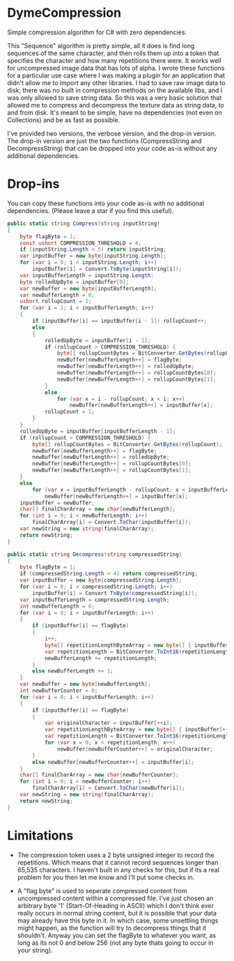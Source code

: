 # DymeCompression
Simple compression algorithm for C# with zero dependencies.

This "Sequence" algorithm is pretty simple, all it does is find long sequences of the same character, and then rolls them up into a token that specifies the character and how many repetitions there were.
It works well for uncompressed image data that has lots of alpha.
I wrote these functions for a particular use case where I was making a plugin for an application that didn't allow me to import any other libraries.
I had to save raw image data to disk, there was no built in compression methods on the available libs, and I was only allowed to save string data.
So this was a very basic solution that allowed me to compress and decompress the texture data as string data, to and from disk.
It's meant to be simple, have no dependencies (not even on Collections) and be as fast as possible.

I've provided two versions, the verbose version, and the drop-in version.
The drop-in version are just the two functions (CompressString and DecompressString) that can be dropped into your code as-is without any additional dependencies.

# Drop-ins
You can copy these functions into your code as-is with no additional dependencies. (Please leave a star if you find this useful).
~~~C#
public static string Compress(string inputString)
{
    byte flagByte = 1;
    const ushort COMPRESSION_THRESHOLD = 4;
    if (inputString.Length < 5) return inputString;
    var inputBuffer = new byte[inputString.Length];
    for (var i = 0; i < inputString.Length; i++)
        inputBuffer[i] = Convert.ToByte(inputString[i]);
    var inputBufferLength = inputString.Length;
    byte rolledUpByte = inputBuffer[0];
    var newBuffer = new byte[inputBufferLength];
    var newBufferLength = 0;
    ushort rollupCount = 1;
    for (var i = 1; i < inputBufferLength; i++)
    {
        if (inputBuffer[i] == inputBuffer[i - 1]) rollupCount++;
        else
        {
            rolledUpByte = inputBuffer[i - 1];
            if (rollupCount > COMPRESSION_THRESHOLD) {
                byte[] rollupCountBytes = BitConverter.GetBytes(rollupCount);
                newBuffer[newBufferLength++] = flagByte;
                newBuffer[newBufferLength++] = rolledUpByte;
                newBuffer[newBufferLength++] = rollupCountBytes[0];
                newBuffer[newBufferLength++] = rollupCountBytes[1];
            }
            else
                for (var x = i - rollupCount; x < i; x++) 
                    newBuffer[newBufferLength++] = inputBuffer[x];
            rollupCount = 1;
        }
    }
    rolledUpByte = inputBuffer[inputBufferLength - 1];
    if (rollupCount > COMPRESSION_THRESHOLD) {
        byte[] rollupCountBytes = BitConverter.GetBytes(rollupCount);
        newBuffer[newBufferLength++] = flagByte;
        newBuffer[newBufferLength++] = rolledUpByte;
        newBuffer[newBufferLength++] = rollupCountBytes[0];
        newBuffer[newBufferLength++] = rollupCountBytes[1];
    }
    else
        for (var x = inputBufferLength - rollupCount; x < inputBufferLength; x++)
            newBuffer[newBufferLength++] = inputBuffer[x];
    inputBuffer = newBuffer;
    char[] finalCharArray = new char[newBufferLength];
    for (int i = 0; i < newBufferLength; i++)
        finalCharArray[i] = Convert.ToChar(inputBuffer[i]);
    var newString = new string(finalCharArray);
    return newString;
}
~~~

~~~C#
public static string Decompress(string compressedString)
{
    byte flagByte = 1;
    if (compressedString.Length < 4) return compressedString;
    var inputBuffer = new byte[compressedString.Length];
    for (var i = 0; i < compressedString.Length; i++)
        inputBuffer[i] = Convert.ToByte(compressedString[i]);
    var inputBufferLength = compressedString.Length;
    int newBufferLength = 0;
    for (var i = 0; i < inputBufferLength; i++)
    {
        if (inputBuffer[i] == flagByte)
        {
            i++;
            byte[] repetitionLengthByteArray = new byte[] { inputBuffer[++i], inputBuffer[++i] };
            var repetitionLength = BitConverter.ToInt16(repetitionLengthByteArray);
            newBufferLength += repetitionLength;
        }
        else newBufferLength += 1;
    }
    var newBuffer = new byte[newBufferLength];
    int newBufferCounter = 0;
    for (var i = 0; i < inputBufferLength; i++)
    {
        if (inputBuffer[i] == flagByte)
        {
            var originalCharacter = inputBuffer[++i];
            var repetitionLengthByteArray = new byte[] { inputBuffer[++i], inputBuffer[++i] };
            var repetitionLength = BitConverter.ToInt16(repetitionLengthByteArray);
            for (var x = 0; x < repetitionLength; x++)
                newBuffer[newBufferCounter++] = originalCharacter;
        }
        else newBuffer[newBufferCounter++] = inputBuffer[i];
    }
    char[] finalCharArray = new char[newBufferCounter];
    for (int i = 0; i < newBufferCounter; i++)
        finalCharArray[i] = Convert.ToChar(newBuffer[i]);
    var newString = new string(finalCharArray);
    return newString;
}
~~~

# Limitations
- The compression token uses a 2 byte unsigned integer to record the repetitions. Which means that it cannot record sequences longer than 65,535 characters. I haven't built in any checks for this, but if its a real problem for you then let me know and I'll put some checks in.

- A "flag byte" is used to seperate compressed content from uncompressed content within a compressed file. I've just chosen an arbitrary byte '1' (Start-Of-Heading in ASCII) which I don't think ever really occurs in normal string content, but it is possible that your data may already have this byte in it. In which case, some unsettling things might happen, as the function will try to decompress things that it shouldn't. Anyway you can set the flagByte to whatever you want, as long as its not 0 and below 256 (not any byte thats going to occur in your string).